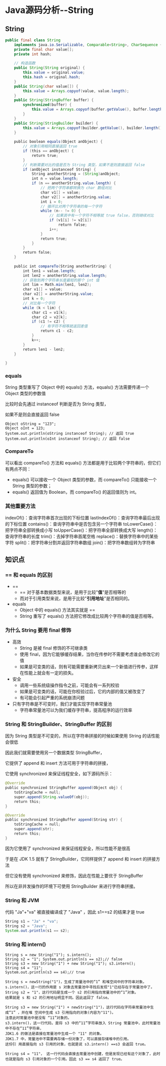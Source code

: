 # Java源码分析--String

## String

```java
public final class String 
    implements java.io.Serializable, Comparable<String>, CharSequence {
    private final char value[];
    private int hash;
    
    // 构造函数
    public String(String original) {
        this.value = original.value;
        this.hash = original.hash;
    }
    public String(char value[]) {
        this.value = Arrays.copyof(value, value.length);
    }
    public String(StringBuffer buffer) {
        synchronized(buffer) {
            this.value = Arrays.copyof(buffer.getValue(), buffer.length());
        }
    }
    public String(StringBuilder builder) {
        this.value = Arrays.copyof(builder.getValue(), builder.length());
    }
    
    public boolean equals(Object anObject) {
        // 对象引用相同直接返回 true
        if (this == anObject) {
            return true;
        }
        // 判断需要对比的值是否为 String 类型，如果不是则直接返回 false
        if (anObject instanceof String) {
            String anotherString = (String)anObject;
            int n = value.length;
            if (n == anotherString.value.length) {
                // 把两个字符串都转换为 char 数组对比
                char v1[] = value;
                char v2[] = anotherString.value;
                int i = 0;
                // 循环比对两个字符串的每一个字符
                while (n-- != 0) {
                    // 如果其中有一个字符不相等就 true false，否则继续对比
                    if (v1[i] != v2[i])
                        return false;
                    i++;
                }
                return true;
            }
        }
        return false;
	}
    
    public int compareTo(String anotherString) {
        int len1 = value.length;
        int len2 = anotherString.value.length;
        // 获取到两个字符串长度最短的那个 int 值
        int lim = Math.min(len1, len2);
        char v1[] = value;
        char v2[] = anotherString.value;
        int k = 0;
        // 对比每一个字符
        while (k < lim) {
            char c1 = v1[k];
            char c2 = v2[k];
            if (c1 != c2) {
                // 有字符不相等就返回差值
                return c1 - c2;
            }
            k++;
        }
        return len1 - len2;
    }
    
}
```



### equals

String 类型重写了 Object 中的 equals() 方法，equals() 方法需要传递一个 Object 类型的参数值

比较时会先通过 instanceof 判断是否为 String 类型，

如果不是则会直接返回 false

```
Object oString = "123";
Object oInt = 123;
System.out.println(oString instanceof String); // 返回 true
System.out.println(oInt instanceof String); // 返回 false
```



### CompareTo

可以看出 compareTo() 方法和 equals() 方法都是用于比较两个字符串的，但它们有两点不同：

+ equals() 可以接收一个 Object 类型的参数，而 compareTo() 只能接收一个 String 类型的参数；
+ equals() 返回值为 Boolean，而 compareTo() 的返回值则为 int。



### 其他重要方法

indexOf()：查询字符串首次出现的下标位置
lastIndexOf()：查询字符串最后出现的下标位置
contains()：查询字符串中是否包含另一个字符串
toLowerCase()：把字符串全部转换成小写
toUpperCase()：把字符串全部转换成大写
length()：查询字符串的长度
trim()：去掉字符串首尾空格
replace()：替换字符串中的某些字符
split()：把字符串分割并返回字符串数组
join()：把字符串数组转为字符串



## 知识点

### == 和 equals 的区别

+ ==
  + == 对于基本数据类型来说，是用于比较"**值**"是否相等的
  + 而对于引用类型来说，是用于比较"**引用地址**"是否相同的。
+ equals
  + Object 中的 equals() 方法其实就是 ==
  + String 重写了 equals() 方法把它修改成比较两个字符串的值是否相等。



### 为什么 String 要用 final 修饰

+ 高效
  + String 是被 final 修饰的不可继承类
  + 使用 final，因为它能够缓存结果，当你在传参时不需要考虑谁会修改它的值
  + 如果是可变类的话，则有可能需要重新拷贝出来一个新值进行传参，这样在性能上就会有一定的损失。
+ 安全
  + 调用一些系统级操作指令之前，可能会有一系列校验
  + 如果是可变类的话，可能在你校验过后，它的内部的值又被改变了
  + 有可能会引起严重的系统崩溃问题
+ 只有字符串是不可变时，我们才能实现字符串常量池
  + 字符串常量池可以为我们缓存字符串，提高程序的运行效率



### String 和 StringBuilder、StringBuffer 的区别

因为 String 类型是不可变的，所以在字符串拼接的时候如果使用 String 的话性能会很低

因此我们就需要使用另一个数据类型 StringBuffer，

它提供了 append 和 insert 方法可用于字符串的拼接，

它使用 synchronized 来保证线程安全，如下源码所示：

```java
@Override
public synchronized StringBuffer append(Object obj) {
    toStringCache = null;
    super.append(String.valueOf(obj));
    return this;
}

@Override
public synchronized StringBuffer append(String str) {
    toStringCache = null;
    super.append(str);
    return this;
}
```

因为它使用了 synchronized 来保证线程安全，所以性能不是很高

于是在 JDK 1.5 就有了 StringBuilder，它同样提供了 append 和 insert 的拼接方法

但它没有使用 synchronized 来修饰，因此在性能上要优于 StringBuffer

所以在非并发操作的环境下可使用 StringBuilder 来进行字符串拼接。



### String 和 JVM

代码 "Ja"+"va" 被直接编译成了 "Java" ，因此 s1==s2 的结果才是 true

```java
String s1 = "Ja" + "va";
String s2 = "Java";
System.out.println(s1 == s2);
```



### String 和 intern()

```
String s = new String("1"); s.intern();
String s2 = "1"; System.out.println(s == s2);// false
String s3 = new String("1") + new String("1"); s3.intern();
String s4 = "11";
System.out.println(s3 == s4);// true

String s = newString("1")，生成了常量池中的“1” 和堆空间中的字符串对象。 
s.intern()，这一行的作用是 s 对象去常量池中寻找后发现"1"已经存在于常量池中了。 
String s2 = "1"，这行代码是生成一个 s2 的引用指向常量池中的“1”对象。
结果就是 s 和 s2 的引用地址明显不同。因此返回了 false。

String s3 = new String("1") + newString("1")，这行代码在字符串常量池中生成“1” ，并在堆 空间中生成 s3 引用指向的对象(内容为"11")。
注意此时常量池中是没有 “11”对象的。 
s3.intern()，这一行代码，是将 s3 中的“11”字符串放入 String 常量池中，此时常量池中不存在“11”字符串，
JDK1.6 的做法是直接在常量池中生成一个 "11" 的对象。
JDK1.7 中，常量池中不需要再存储一份对象了，可以直接存储堆中的引用。
这份引 用直接指向 s3 引用的对象，也就是说 s3.intern() ==s3 会返回 true。

String s4 = "11"， 这一行代码会直接去常量池中创建，但是发现已经有这个对象了，此时 也就是指向 s3 引用对象的一个引用。因此 s3 == s4 返回了 true。
```

